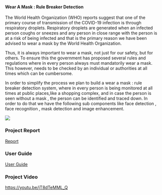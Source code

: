 #### Wear A Mask : Rule Breaker Detection

The World Health Organization (WHO) reports suggest that one of the primary course of transmission of the COVID-19 infection is through respiratory droplets.
Respiratory droplets are generated when an infected person coughs or sneezes and any person in close range with the person is at a risk of being infected and that is the primary reason we have been advised to wear a mask by the World Health Organization. 

Thus, it is always important to wear a mask, not just for our safety, but for others. To ensure this the government has proposed several rules and regulations where in every person always must mandatorily wear a mask. This however, needs to be checked by an individual or authorities at all times which can be cumbersome. 

In order to simplify the process we plan to build a wear a mask : rule breaker detection system, where in every person is being monitored at all times at public places,like a shopping complex, and in case the person is seen without a mask , the person can be identified and traced down. In order to do that we have the following sub components like face detection , face recognition , mask detection and image enhancement.

![](https://github.com/YWQQQQQQ/PRS_prj/blob/main/Images/Prj.png)

### Project Report 
[Report](https://github.com/YWQQQQQQ/PRS_prj/blob/main/Project%20Report/PRS_Project%20Report.pdf)
### User Guide 
[User Guide](https://github.com/YWQQQQQQ/PRS_prj/blob/main/UserGuide.pdf)
### Project Video 
https://youtu.be/jT8dTeMML_Q
